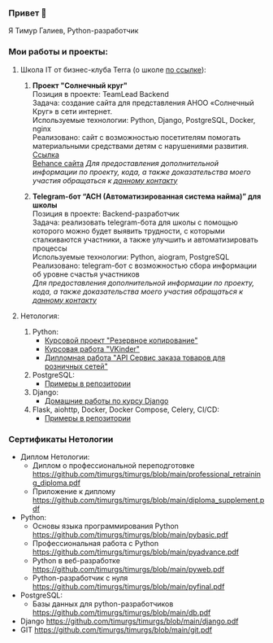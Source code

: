 ### Привет 👋

Я Тимур Галиев, Python-разработчик

### Мои работы и проекты:
1. Школа IT от бизнес-клуба Terra (о школе [по ссылке](https://schoolterra.ru/itschool)):

   1. **Проект "Солнечный круг"**  
      Позиция в проекте: TeamLead Backend  
      Задача: создание сайта для представления АНОО «Солнечный Круг» в сети интернет.  
      Используемые технологии: Python, Django, PostgreSQL, Docker, nginx    
      Реализовано: сайт с возможностью посетителям помогать материальными средствами детям с нарушениями развития. [Ссылка](https://www.new.slkrug.ru/)  
      [Behance сайта](https://www.behance.net/gallery/168737717/solnechnyj-krug)
      *Для предоставления дополнительной информации по проекту, кода, а также доказательства моего участия обращаться к [данному контакту](https://t.me/MicoDi)*
      
   3. **Telegram-бот “АСН (Автоматизированная система найма)” для школы**  
      Позиция в проекте: Backend-разработчик  
      Задача: реализовать telegram-бота для школы с помощью которого можно будет выявить трудности, с которыми сталкиваются участники, а также улучшить и автоматизировать процессы  
      Используемые технологии: Python, aiogram, PostgreSQL  
      Реализовано: telegram-бот с возможностью сбора информации об уровне счастья участников  
      *Для предоставления дополнительной информации по проекту, кода, а также доказательства моего участия обращаться к [данному контакту](https://t.me/MicoDi)* 
2. Нетология:
   1. Python:  
       * [Курсовой проект "Резервное копирование"](https://github.com/timurgs/diplom-work.git)
       * [Курсовая работа "VKinder"](https://github.com/timurgs/diplom-prof.git)
       * [Дипломная работа "API Сервис заказа товаров для розничных сетей"](https://github.com/timurgs/api-order-goods.git)
   2. PostgreSQL:
       * [Примеры в репозитории](https://github.com/timurgs/db-homeworks.git)
   3. Django:
       * [Домашние работы по курсу Django](https://github.com/timurgs/dj-homeworks.git)
   4. Flask, aiohttp, Docker, Docker Compose, Celery, CI/CD:
       * [Примеры в репозитории](https://github.com/timurgs/py-web-dev.git)
 
### Сертификаты Нетологии
* Диплом Нетологии:
   * Диплом о профессиональной переподготовке https://github.com/timurgs/timurgs/blob/main/professional_retraining_diploma.pdf
   * Приложение к диплому https://github.com/timurgs/timurgs/blob/main/diploma_supplement.pdf 
* Python:
   * Основы языка программирования Python https://github.com/timurgs/timurgs/blob/main/pybasic.pdf
   * Профессиональная работа с Python https://github.com/timurgs/timurgs/blob/main/pyadvance.pdf
   * Python в веб-разработке https://github.com/timurgs/timurgs/blob/main/pyweb.pdf
   * Python-разработчик с нуля https://github.com/timurgs/timurgs/blob/main/pyfinal.pdf
* PostgreSQL:
   * Базы данных для python-разработчиков https://github.com/timurgs/timurgs/blob/main/db.pdf
* Django https://github.com/timurgs/timurgs/blob/main/django.pdf
* GIT https://github.com/timurgs/timurgs/blob/main/git.pdf
